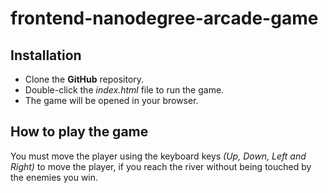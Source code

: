 # frontend-nanodegree-arcade-game

## Installation
* Clone the **GitHub** repository.
* Double-click the _index.html_ file to run the game.
* The game will be opened in your browser.

## How to play the game 
You must move the player using the keyboard keys *(Up, Down, Left and Right)* to move the player, if you reach the river without being touched by the enemies you win.